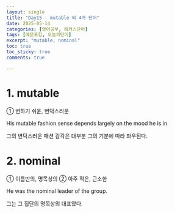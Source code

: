 ```yaml
---
layout: single
title: "Day15 - mutable 외 4개 단어"
date: 2025-05-14
categories: [영어공부, 해커스단어]
tags: [예문포함, 오늘의단어]
excerpt: "mutable, nominal"
toc: true
toc_sticky: true
comments: true

---
```


# 1. mutable
① 변하기 쉬운, 변덕스러운

His mutable fashion sense depends largely on the mood he is in.

그의 변덕스러운 패션 감각은 대부분 그의 기분에 따라 좌우된다.

# 2. nominal
① 이름만의, 명목상의 ② 아주 적은, 근소한

He was the nominal leader of the group.

그는 그 집단의 명목상의 대표였다.